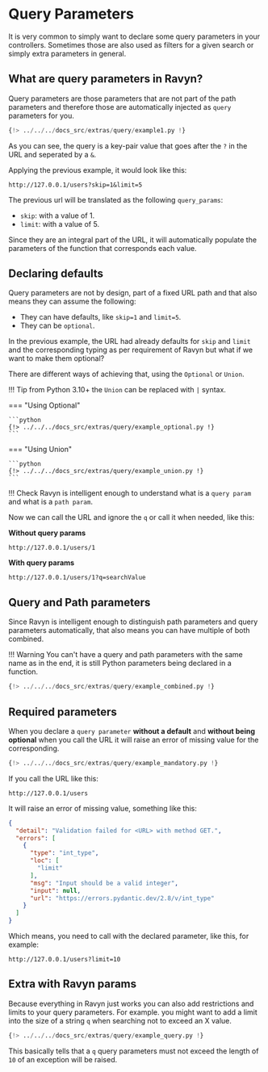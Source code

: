 # Query Parameters

It is very common to simply want to declare some query parameters in your controllers. Sometimes those are also used
as filters for a given search or simply extra parameters in general.

## What are query parameters in Ravyn?

Query parameters are those parameters that are not part of the path parameters and therefore those are automatically
injected as `query` parameters for you.

```python
{!> ../../../docs_src/extras/query/example1.py !}
```

As you can see, the query is a key-pair value that goes after the `?` in the URL and seperated by a `&`.

Applying the previous example, it would look like this:

```shell
http://127.0.0.1/users?skip=1&limit=5
```

The previous url will be translated as the following `query_params`:

- `skip`: with a value of 1.
- `limit`: with a value of 5.

Since they are an integral part of the URL, it will automatically populate the parameters of the function that corresponds
each value.

## Declaring defaults

Query parameters are not by design, part of a fixed URL path and that also means they can assume the following:

- They can have defaults, like `skip=1` and `limit=5`.
- They can be `optional`.

In the previous example, the URL had already defaults for `skip` and `limit` and the corresponding typing as per requirement
of Ravyn but what if we want to make them optional?

There are different ways of achieving that, using the `Optional` or `Union`.

!!! Tip
    from Python 3.10+ the `Union` can be replaced with `|` syntax.


=== "Using Optional"

    ```python
    {!> ../../../docs_src/extras/query/example_optional.py !}
    ```

=== "Using Union"

    ```python
    {!> ../../../docs_src/extras/query/example_union.py !}
    ```

!!! Check
    Ravyn is intelligent enough to understand what is a `query param` and what is a `path param`.

Now we can call the URL and ignore the `q` or call it when needed, like this:

**Without query params**

```shell
http://127.0.0.1/users/1
```

**With query params**

```shell
http://127.0.0.1/users/1?q=searchValue
```

## Query and Path parameters

Since Ravyn is intelligent enough to distinguish path parameters and query parameters automatically, that also means
you can have multiple of both combined.

!!! Warning
    You can't have a query and path parameters with the same name as in the end, it is still Python parameters being
    declared in a function.

```python
{!> ../../../docs_src/extras/query/example_combined.py !}
```

## Required parameters

When you declare a `query parameter` **without a default** and **without being optional** when you call the URL
it will raise an error of missing value for the corresponding.

```python
{!> ../../../docs_src/extras/query/example_mandatory.py !}
```

If you call the URL like this:

```
http://127.0.0.1/users
```

It will raise an error of missing value, something like this:

```json
{
  "detail": "Validation failed for <URL> with method GET.",
  "errors": [
    {
      "type": "int_type",
      "loc": [
        "limit"
      ],
      "msg": "Input should be a valid integer",
      "input": null,
      "url": "https://errors.pydantic.dev/2.8/v/int_type"
    }
  ]
}
```

Which means, you need to call with the declared parameter, like this, for example:

```shell
http://127.0.0.1/users?limit=10
```

## Extra with Ravyn params

Because everything in Ravyn just works you can also add restrictions and limits to your query parameters. For example.
you might want to add a limit into the size of a string `q` when searching not to exceed an X value.

```python
{!> ../../../docs_src/extras/query/example_query.py !}
```

This basically tells that a `q` query parameters must not exceed the length of `10` of an exception will be raised.

